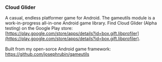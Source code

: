 ### Cloud Glider
A casual, endless platformer game for Android.
The gameutils module is a work-in-progress all-in-one Android game library.
Find Cloud Glider (Alpha testing) on the Google Play store: [https://play.google.com/store/apps/details?id=box.gift.libprofiler](https://play.google.com/store/apps/details?id=box.gift.libprofiler).
<br><br>
Built from my open-sorce Android game framework: https://github.com/josephrubin/gameutils
